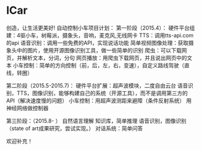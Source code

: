 # ICar
创造，让生活更美好!
自动控制小车项目计划：
第一阶段（2015.4）：
	硬件平台组建：4驱小车，树莓派，摄象头，音响，麦克风,无线网卡
	TTS：调用tts-api.com的api
	语音识别：调用一些免费的API，实现说话功能
	简单视频图像处理：获取摄象头中的图片，使用开源图像识别工具，做一些简单的识别
	爬虫：可以下载网页，并解析文本，分词，分句
	网页播放：用爬虫下载网页，并且说出网页中的文本
	小车控制：简单的方向控制（前，后，左，右，变速），自定义路线驾驶（直线，转圈）

第二阶段（2015.5-2015.7)：
	硬件平台扩展：超声波模块，二度自由云台
	语音识别，TTS，图像识别，能够构建自己的系统（开源工具），而不是调用第三方的API（解决速度慢的问题）
	小车控制：用超声波测距来避障（条件反射系统）
	用神经网络做控制器

第三阶段：（2015.8- ）
	自然语言理解
	知识库，简单推理
	语音识别，图像识别（state of art成果研究，尝试实现。）
	对话系统：简单问答

欢迎补充！
